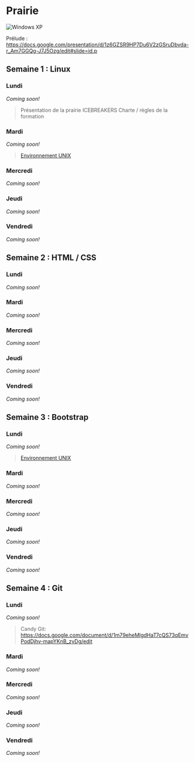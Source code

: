 # Prairie

![Windows XP](http://img.20mn.fr/r5SvxqSZSrWS4W587_eJxw/2048x1536-fit_fond-ecran-defaut-windows-xp.jpg)


Prélude : https://docs.google.com/presentation/d/1z6GZSR9HP7Du6V2zGSruDbvda-r_Am7GGQg-J7J5Ozg/edit#slide=id.p


## Semaine 1 : Linux

### Lundi

_Coming soon!_

> Présentation de la prairie
> ICEBREAKERS
> Charte / règles de la formation

### Mardi

_Coming soon!_

> [Environnement UNIX](UNIX.md)

### Mercredi

_Coming soon!_

### Jeudi

_Coming soon!_

### Vendredi

_Coming soon!_


## Semaine 2 : HTML / CSS

### Lundi

_Coming soon!_

### Mardi

_Coming soon!_

### Mercredi

_Coming soon!_

### Jeudi

_Coming soon!_

### Vendredi

_Coming soon!_


## Semaine 3 : Bootstrap

### Lundi

_Coming soon!_

> [Environnement UNIX](BOOTSTRAP.md)

### Mardi

_Coming soon!_

### Mercredi

_Coming soon!_

### Jeudi

_Coming soon!_

### Vendredi

_Coming soon!_


## Semaine 4 : Git

### Lundi

_Coming soon!_

> Candy Git: https://docs.google.com/document/d/1m79eheMlgdHaT7cQS73qEmvPodDjhv-mapYKnB_zyDg/edit

### Mardi

_Coming soon!_

### Mercredi

_Coming soon!_

### Jeudi

_Coming soon!_

### Vendredi

_Coming soon!_
